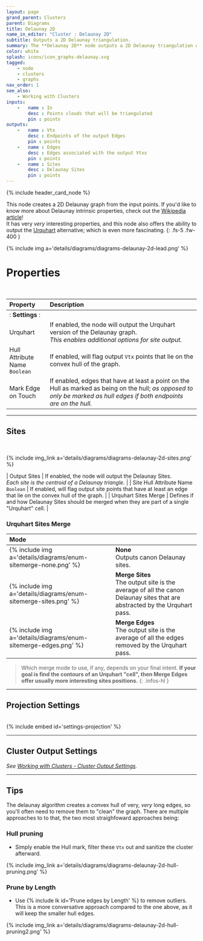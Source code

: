 ```yaml
---
layout: page
grand_parent: Clusters
parent: Diagrams
title: Delaunay 2D
name_in_editor: "Cluster : Delaunay 2D"
subtitle: Outputs a 2D Delaunay triangulation.
summary: The **Delaunay 2D** node outputs a 2D Delaunay triangulation with options like Urquhart graph, hull identification, and projection settings.
color: white
splash: icons/icon_graphs-delaunay.svg
tagged: 
    - node
    - clusters
    - graphs
nav_order: 1
see_also:
    - Working with Clusters
inputs:
    -   name : In
        desc : Points clouds that will be triangulated
        pin : points
outputs:
    -   name : Vtx
        desc : Endpoints of the output Edges
        pin : points
    -   name : Edges
        desc : Edges associated with the output Vtxs
        pin : points
    -   name : Sites
        desc : Delaunay Sites
        pin : points
---
```



{% include header_card_node %}

This node creates a 2D Delaunay graph from the input points. If you'd like to know more about Delaunay intrinsic properties, check out the [Wikipedia article](https://en.wikipedia.org/wiki/Delaunay_triangulation)!  
It has very *very* interesting properties, and this node also offers the ability to output the [Urquhart](https://en.wikipedia.org/wiki/Urquhart_graph) alternative; which is even more fascinating.
{: .fs-5 .fw-400 } 

{% include img a='details/diagrams/diagrams-delaunay-2d-lead.png' %}

# Properties
<br>

| Property       | Description          |
|:-------------|:------------------|
|: **Settings** :|
| Urquhart           | If enabled, the node will output the Urquhart version of the Delaunay graph.<br>*This enables additional options for site output.* |
| <span class="eout">Hull Attribute Name</span><br>`Boolean`          | If enabled, will flag output `Vtx` points that lie on the convex hull of the graph. |
| Mark Edge on Touch          | If enabled, edges that have at least a point on the Hull as marked as being on the hull; *as opposed to only be marked as hull edges if both endpoints are on the hull.* |

---
## Sites
<br>

{% include img_link a='details/diagrams/diagrams-delaunay-2d-sites.png' %}

| Output Sites           | If enabled, the node will output the Delaunay Sites.<br>*Each site is the centroid of a Delaunay triangle.* |
| <span class="eout">Site Hull Attribute Name</span><br>`Boolean`          | If enabled, will flag output site points that have at least an edge that lie on the convex hull of the graph. |
| Urquhart Sites Merge         | Defines if and how Delaunay Sites should be merged when they are part of a single "Urquhart" cell. |

### Urquhart Sites Merge

| Mode       | |
|:-------------|:------------------|
| {% include img a='details/diagrams/enum-sitemerge-none.png' %} | **None**<br>Outputs canon Delaunay sites. |
| {% include img a='details/diagrams/enum-sitemerge-sites.png' %} | **Merge Sites**<br>The output site is the average of all the canon Delaunay sites that are abstracted by the Urquhart pass. |
| {% include img a='details/diagrams/enum-sitemerge-edges.png' %} | **Merge Edges**<br>The output site is the average of all the edges removed by the Urquhart pass. |

> Which merge mode to use, if any, depends on your final intent. **If your goal is find the contours of an Urquhart "cell", then Merge Edges offer usually more interesting sites positions.**
{: .infos-hl }


---
## Projection Settings
<br>
{% include embed id='settings-projection' %}


---
## Cluster Output Settings
*See [Working with Clusters - Cluster Output Settings](/PCGExtendedToolkit/doc-general/working-with-clusters.html#cluster-output-settings).*


---
## Tips

The delaunay algorithm creates a convex hull of very, *very* long edges, so you'll often need to remove them to "clean" the graph. There are multiple approaches to to that, the two most straighfoward approaches being:

### Hull pruning
- Simply enable the Hull mark, filter these `Vtx` out and sanitize the cluster afterward.

{% include img_link a='details/diagrams/diagrams-delaunay-2d-hull-pruning.png' %}

### Prune by Length
- Use {% include lk id='Prune edges by Length' %} to remove outliers. This is a more conversative approach compared to the one above, as it will keep the smaller hull edges.

{% include img_link a='details/diagrams/diagrams-delaunay-2d-hull-pruning2.png' %}

